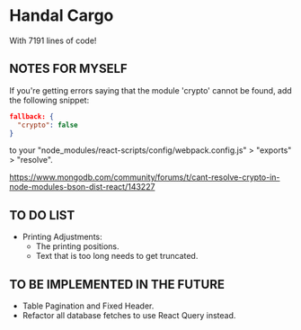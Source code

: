 # Handal Cargo

With 7191 lines of code!

## NOTES FOR MYSELF

If you're getting errors saying that the module 'crypto' cannot be found, add the following snippet:

```json
fallback: {
  "crypto": false
}
```

to your "node_modules/react-scripts/config/webpack.config.js" > "exports" > "resolve".

<https://www.mongodb.com/community/forums/t/cant-resolve-crypto-in-node-modules-bson-dist-react/143227>

## TO DO LIST

- Printing Adjustments:
  - The printing positions.
  - Text that is too long needs to get truncated.

## TO BE IMPLEMENTED IN THE FUTURE

- Table Pagination and Fixed Header.
- Refactor all database fetches to use React Query instead.

